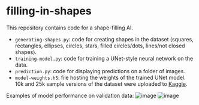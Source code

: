 # filling-in-shapes
This repository contains code for a shape-filling AI.
- `generating-shapes.py`: code for creating shapes in the dataset (squares, rectangles, ellipses, circles, stars, filled circles/dots, lines/not closed shapes).
- `training-model.py`: code for training a UNet-style neural network on the data.
- `prediction.py`: code for displaying predictions on a folder of images.
- `model-weights.h5`: file hosting the weights of the trained UNet model.
10k and 25k sample versions of the dataset were uploaded to [Kaggle](https://www.kaggle.com/washingtongold/filling-in-shapes?select=10k-sample-dataset-w-identical-io).

Examples of model performance on validation data:
![image](https://user-images.githubusercontent.com/73039742/113469564-5366f080-9403-11eb-91e4-4901e3a50a8e.png)
![image](https://user-images.githubusercontent.com/73039742/113469560-4b0eb580-9403-11eb-9903-bcaa14be928c.png)
